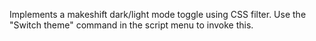 Implements a makeshift dark/light mode toggle using CSS filter. Use the "Switch theme" command in the script menu to invoke this.
